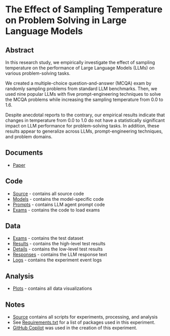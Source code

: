 # The Effect of Sampling Temperature on Problem Solving in Large Language Models

## Abstract
In this research study, we empirically investigate the effect of sampling temperature on the performance of Large Language Models (LLMs) on various problem-solving tasks. 

We created a multiple-choice question-and-answer (MCQA) exam by randomly sampling problems from standard LLM benchmarks. Then, we used nine popular LLMs with five prompt-engineering techniques to solve the MCQA problems while increasing the sampling temperature from 0.0 to 1.6. 

Despite anecdotal reports to the contrary, our empirical results indicate that changes in temperature from 0.0 to 1.0 do not have a statistically significant impact on LLM performance for problem-solving tasks. In addition, these results appear to generalize across LLMs, prompt-engineering techniques, and problem domains. 

## Documents
- [Paper](http://arxiv.org/abs/2402.05201)

## Code
- [Source](source/) - contains all source code
- [Models](source/models) - contains the model-specific code
- [Prompts](source/agents) - contains LLM agent prompt code
- [Exams](source/exams/) - contains the code to load exams 

## Data
- [Exams](data/exams/) - contains the test dataset
- [Results](data/results/) - contains the high-level test results
- [Details](data/details/) - contains the low-level test results
- [Responses](data/responses/) - contains the LLM response text
- [Logs](data/logs/) - contains the experiment event logs

## Analysis
- [Plots](plots/) - contains all data visualizations

## Notes
- [Source](source/) contains all scripts for experiments, processing, and analysis
- See [Requirements.txt](source/requirements.txt) for a list of packages used in this experiment.
- [GitHub Copilot](https://github.com/features/copilot) was used in the creation of this experiment.

